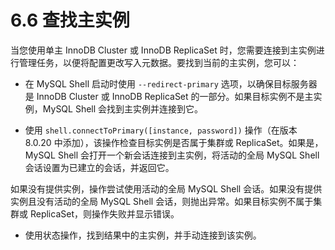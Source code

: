 # 6.6 查找主实例

当您使用单主 InnoDB Cluster 或 InnoDB ReplicaSet 时，您需要连接到主实例进行管理任务，以便将配置更改写入元数据。要找到当前的主实例，您可以：

- 在 MySQL Shell 启动时使用 `--redirect-primary` 选项，以确保目标服务器是 InnoDB Cluster 或 InnoDB ReplicaSet 的一部分。如果目标实例不是主实例，MySQL Shell 会找到主实例并连接到它。

- 使用 `shell.connectToPrimary([instance, password])` 操作（在版本 8.0.20 中添加），该操作检查目标实例是否属于集群或 ReplicaSet。如果是，MySQL Shell 会打开一个新会话连接到主实例，将活动的全局 MySQL Shell 会话设置为已建立的会话，并返回它。

如果没有提供实例，操作尝试使用活动的全局 MySQL Shell 会话。如果没有提供实例且没有活动的全局 MySQL Shell 会话，则抛出异常。如果目标实例不属于集群或 ReplicaSet，则操作失败并显示错误。

- 使用状态操作，找到结果中的主实例，并手动连接到该实例。